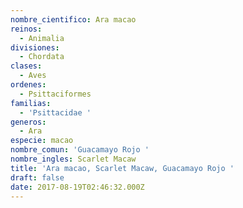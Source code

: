 ```yaml
---
nombre_cientifico: Ara macao
reinos:
  - Animalia
divisiones:
  - Chordata
clases:
  - Aves
ordenes:
  - Psittaciformes
familias:
  - 'Psittacidae '
generos:
  - Ara
especie: macao
nombre_comun: 'Guacamayo Rojo '
nombre_ingles: Scarlet Macaw
title: 'Ara macao, Scarlet Macaw, Guacamayo Rojo '
draft: false
date: 2017-08-19T02:46:32.000Z
---
```


